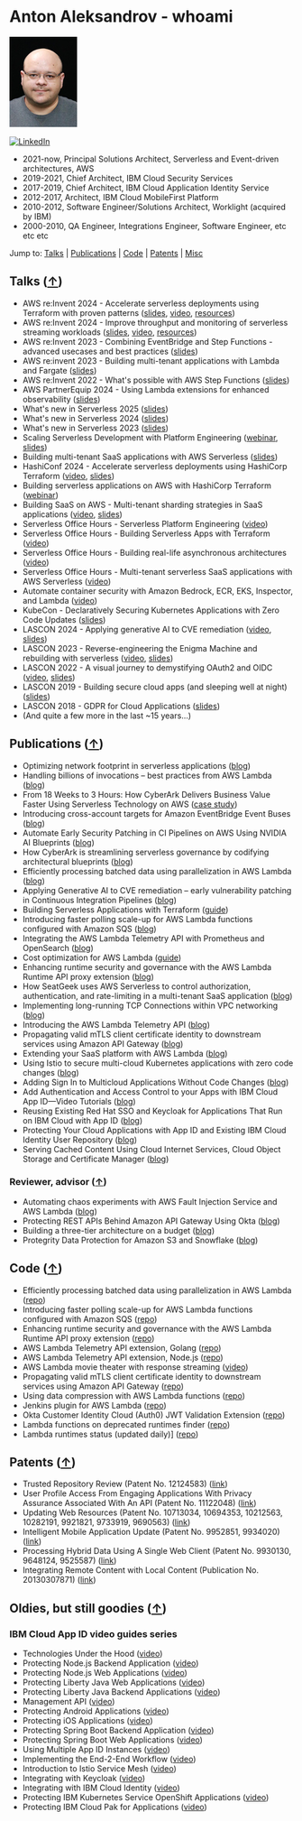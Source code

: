 # Anton Aleksandrov - whoami<a name="top"></a>

![](anton-photo-small.jpeg)

[![LinkedIn](https://img.shields.io/badge/linkedin-%230077B5.svg?style=for-the-badge&logo=linkedin&logoColor=white)](https://www.linkedin.com/in/antonal80/)

- 2021-now, Principal Solutions Architect, Serverless and Event-driven architectures, AWS
- 2019-2021, Chief Architect, IBM Cloud Security Services
- 2017-2019, Chief Architect, IBM Cloud Application Identity Service
- 2012-2017, Architect, IBM Cloud MobileFirst Platform
- 2010-2012, Software Engineer/Solutions Architect, Worklight (acquired by IBM)
- 2000-2010, QA Engineer, Integrations Engineer, Software Engineer, etc etc etc

Jump to: [Talks](#talks) \| [Publications](#publications) \| [Code](#code) \| [Patents](#patents) \| [Misc](#misc)

## <a name="talks">Talks</a> ([↑](#top))
- AWS re:Invent 2024 - Accelerate serverless deployments using Terraform with proven patterns ([slides](https://github.com/aal80/reinvent2024-svs320/blob/main/SVS320_terraform_for_serverless.pdf?raw=true), [video](https://www.youtube.com/watch?v=fX7c2GGqTWs), [resources](https://github.com/aal80/reinvent2024-svs320))
- AWS re:Invent 2024 - Improve throughput and monitoring of serverless streaming workloads ([slides](https://github.com/aal80/reinvent2024-svs217/blob/main/SVS217_improve_throughput_and_observability_serverless_streaming.pdf?raw=true), [video](https://www.youtube.com/watch?v=V8w35g7shIY), [resources](https://github.com/aal80/reinvent2024-svs217))
- AWS re:Invent 2023 - Combining EventBridge and Step Functions - advanced usecases and best practices ([slides](https://github.com/aal80/content/blob/main/reinvent2023-sfn-eb-usecases-best-practices.pdf?raw=true))
- AWS re:invent 2023 - Building multi-tenant applications with Lambda and Fargate ([slides](https://github.com/aal80/content/blob/main/reinvent2023-building-saas-with-lambda-and-fargate.pdf?raw=true))
- AWS re:Invent 2022 - What's possible with AWS Step Functions ([slides](https://github.com/aal80/content/blob/main/reinvent2022-whats-possible-with-step-functions.pdf?raw=true))
- AWS PartnerEquip 2024 - Using Lambda extensions for enhanced observability ([slides](https://github.com/aal80/content/blob/main/lambda-extensions-webinar.pdf?raw=true))
- What's new in Serverless 2025 ([slides](https://www.dropbox.com/scl/fi/8zei401dweviec692827g/2025-whats-new-in-serverless.pdf?rlkey=11lrrhrgen0n85w9wet60b6u7&st=i14a9psq&dl=0))
- What's new in Serverless 2024 ([slides](https://www.dropbox.com/scl/fi/0enrrxtlh46vjwzd96m4b/2024-whats-new-in-serverless.pdf?rlkey=quo2lvudieshguipjh48x4q67&st=afw57pvf&dl=0))
- What's new in Serverless 2023 ([slides](https://www.dropbox.com/scl/fi/t3t9vw5sqyjg7tqcai7ze/2023-whats-new-in-serverless.pdf?rlkey=p0dc5frv1br81qy8qx4mk8gnd&st=drpfrmd0&dl=0))
- Scaling Serverless Development with Platform Engineering ([webinar](https://webinars.techstronglearning.com/scaling-serverless-development-with-platform-engineering), [slides](https://github.com/aal80/content/blob/main/serverless-platform-engineering.pdf?raw=true))
- Building multi-tenant SaaS applications with AWS Serverless ([slides](https://github.com/aal80/content/blob/main/sel-building-multitenant-saas-using-serverless.pdf?raw=true))
- HashiConf 2024 - Accelerate serverless deployments using HashiCorp Terraform ([video](https://youtu.be/P2x9pahh_xc?si=0xSDlaigorKi2CpW), [slides](https://github.com/aal80/content/blob/main/hashiconf2024-building-serverless-apps-with-terraform.pdf?raw=true))
- Building serverless applications on AWS with HashiCorp Terraform ([webinar](https://www.hashicorp.com/events/webinars/building-serverless-applications-on-aws-with-hashicorp-terraform-americas))
- Building SaaS on AWS - Multi-tenant sharding strategies in SaaS applications ([video](https://www.youtube.com/live/hduzRipB9c8?si=2BUFSO0o808fdEo9), [slides](https://github.com/aal80/content/blob/main/serverless-shuffle-sharding.pdf))
- Serverless Office Hours - Serverless Platform Engineering ([video](https://www.youtube.com/live/Lus02Lv-nA8?si=aHsETwaLd38K9F7j))
- Serverless Office Hours - Building Serverless Apps with Terraform ([video](https://www.youtube.com/live/jcktUgozJj8?si=5CDQ7A834pcjSutL))
- Serverless Office Hours - Building real-life asynchronous architectures ([video](https://www.youtube.com/live/tkLEaaUmC30?si=k0Xg-VwHm-nOvjaW))
- Serverless Office Hours - Multi-tenant serverless SaaS applications with AWS Serverless ([video](https://www.youtube.com/live/mOe-yIUCxbE?si=DEwKl4HowLeVKrMg))
- Automate container security with Amazon Bedrock, ECR, EKS, Inspector, and Lambda ([video](https://www.youtube.com/live/Nn8cOeAaN6A?si=cY7_OVNj_YC5qLXm))
- KubeCon - Declaratively Securing Kubernetes Applications with Zero Code Updates ([slides](https://github.com/aal80/content/blob/main/kubecon-2019-multicloud-identity-and-access-management.pdf?raw=true))
- LASCON 2024 - Applying generative AI to CVE remediation ([video](https://youtu.be/7oxHBwioRAw?si=EamnfFb2c7QYD_HD), [slides](https://github.com/aal80/content/blob/main/lascon-2024--applying-generative-ai-to-cve-remediation.pdf?raw=true))
- LASCON 2023 - Reverse-engineering the Enigma Machine and rebuilding with serverless ([video](https://youtu.be/v_K1tDLapgE?si=UG3IKW7oHUpf3FH-), [slides](https://github.com/aal80/content/blob/main/lascon-2023-enigma-machine.pdf?raw=true))
- LASCON 2022 - A visual journey to demystifying OAuth2 and OIDC ([video](https://youtu.be/bhvJ1z-ye6E?si=HQ5CLYKscZ3UJ9f6), [slides](https://github.com/aal80/content/blob/main/lascon-2022-demystifying-oаuth2-and-oidc-а-visual-journey.pdf?raw=true))
- LASCON 2019 - Building secure cloud apps (and sleeping well at night) ([slides](https://github.com/aal80/content/blob/main/lascon-2019-buildin-secure-cloud-apps.pdf?raw=true))
- LASCON 2018 - GDPR for Cloud Applications ([slides](https://github.com/aal80/content/blob/main/lascon-2018-gdpr-for-cloud-apps.pdf?raw=true))
- (And quite a few more in the last ~15 years...)

## <a name="publications">Publications</a> ([↑](#top))
- Optimizing network footprint in serverless applications ([blog](https://aws.amazon.com/blogs/compute/optimizing-network-footprint-in-serverless-applications/))
- Handling billions of invocations – best practices from AWS Lambda ([blog](https://aws.amazon.com/blogs/compute/handling-billions-of-invocations-best-practices-from-aws-lambda/))
- From 18 Weeks to 3 Hours: How CyberArk Delivers Business Value Faster Using Serverless Technology on AWS ([case study](https://aws.amazon.com/solutions/case-studies/cyberark-serverless-case-study/))
- Introducing cross-account targets for Amazon EventBridge Event Buses ([blog](https://aws.amazon.com/blogs/compute/introducing-cross-account-targets-for-amazon-eventbridge-event-buses/))
- Automate Early Security Patching in CI Pipelines on AWS Using NVIDIA AI Blueprints ([blog](https://developer.nvidia.com/blog/automate-early-security-patching-in-ci-pipelines-on-aws-using-nvidia-ai-blueprints/))
- How CyberArk is streamlining serverless governance by codifying architectural blueprints ([blog](https://aws.amazon.com/blogs/architecture/how-cyberark-is-streamlining-serverless-governance-by-codifying-architectural-blueprints/))
- Efficiently processing batched data using parallelization in AWS Lambda ([blog](https://aws.amazon.com/blogs/compute/efficiently-processing-batched-data-using-parallelization-in-aws-lambda/))
- Applying Generative AI to CVE remediation – early vulnerability patching in Continuous Integration Pipelines ([blog](https://aws.amazon.com/blogs/containers/applying-generative-ai-to-cve-remediation-early-vulnerability-patching-in-continuous-integration-pipelines/))
- Building Serverless Applications with Terraform ([guide](https://serverlessland.com/content/guides/building-serverless-applications-with-terraform/01-introduction))
- Introducing faster polling scale-up for AWS Lambda functions configured with Amazon SQS ([blog](https://aws.amazon.com/blogs/compute/introducing-faster-polling-scale-up-for-aws-lambda-functions-configured-with-amazon-sqs/))
- Integrating the AWS Lambda Telemetry API with Prometheus and OpenSearch ([blog](https://aws.amazon.com/blogs/opensource/integrating-the-aws-lambda-telemetry-api-with-prometheus-and-opensearch/))
- Cost optimization for AWS Lambda ([guide](https://serverlessland.com/content/service/lambda/guides/cost-optimization/1-fine-tuning))
- Enhancing runtime security and governance with the AWS Lambda Runtime API proxy extension ([blog](https://aws.amazon.com/blogs/compute/enhancing-runtime-security-and-governance-with-the-aws-lambda-runtime-api-proxy-extension/))
- How SeatGeek uses AWS Serverless to control authorization, authentication, and rate-limiting in a multi-tenant SaaS application ([blog](https://aws.amazon.com/blogs/architecture/how-seatgeek-uses-aws-to-control-authorization-authentication-and-rate-limiting-in-a-multi-tenant-saas-application/))
- Implementing long-running TCP Connections within VPC networking ([blog](https://aws.amazon.com/blogs/networking-and-content-delivery/implementing-long-running-tcp-connections-within-vpc-networking/))
- Introducing the AWS Lambda Telemetry API ([blog](https://aws.amazon.com/blogs/compute/introducing-the-aws-lambda-telemetry-api/))
- Propagating valid mTLS client certificate identity to downstream services using Amazon API Gateway ([blog](https://aws.amazon.com/blogs/compute/propagating-valid-mtls-client-certificate-identity-to-downstream-services-using-amazon-api-gateway/))
- Extending your SaaS platform with AWS Lambda ([blog](https://aws.amazon.com/blogs/architecture/extending-your-saas-platform-with-aws-lambda/))
- Using Istio to secure multi-cloud Kubernetes applications with zero code changes ([blog](https://istio.io/latest/blog/2019/app-identity-and-access-adapter/))
- Adding Sign In to Multicloud Applications Without Code Changes ([blog](https://www.ibm.com/blog/adding-sign-in-to-multicloud-applications-without-code-changes/))
- Add Authentication and Access Control to your Apps with IBM Cloud App ID—Video Tutorials ([blog](https://www.ibm.com/blog/easily-add-authentication-and-access-control-to-your-applications-with-ibm-cloud-app-id-video-tutorials/))
- Reusing Existing Red Hat SSO and Keycloak for Applications That Run on IBM Cloud with App ID ([blog](https://www.ibm.com/blog/reusing-existing-red-hat-sso-and-keycloak-for-applications-that-run-on-ibm-cloud-with-app-id/))
- Protecting Your Cloud Applications with App ID and Existing IBM Cloud Identity User Repository ([blog](https://www.ibm.com/blog/protecting-your-cloud-applications-with-app-id-and-existing-ibm-cloud-identity-user-repository/))
- Serving Cached Content Using Cloud Internet Services, Cloud Object Storage and Certificate Manager ([blog](https://www.ibm.com/blog/serving-cached-content-using-cloud-internet-services-cloud-object-storage-and-certificate-manager/))

### Reviewer, advisor ([↑](#top))
- Automating chaos experiments with AWS Fault Injection Service and AWS Lambda ([blog](https://aws.amazon.com/blogs/compute/automating-chaos-experiments-with-aws-fault-injection-service-and-aws-lambda/))
- Protecting REST APIs Behind Amazon API Gateway Using Okta ([blog](https://auth0.com/blog/protecting-rest-apis-behind-aws-api-gateway/))
- Building a three-tier architecture on a budget ([blog](https://aws.amazon.com/blogs/architecture/building-a-three-tier-architecture-on-a-budget/))
- Protegrity Data Protection for Amazon S3 and Snowflake ([blog](https://docs.aws.amazon.com/architecture-diagrams/latest/protegrity-data-protection-for-amazon-s3-and-snowflake/protegrity-data-protection-for-amazon-s3-and-snowflake.html))
  
## <a name="code">Code</a> ([↑](#top))
- Efficiently processing batched data using parallelization in AWS Lambda ([repo](https://github.com/aws-samples/lambda-with-multithreading))
- Introducing faster polling scale-up for AWS Lambda functions configured with Amazon SQS ([repo](https://github.com/aws-samples/lambda-sqs-event-source-mapping-scaling-improvements))
- Enhancing runtime security and governance with the AWS Lambda Runtime API proxy extension ([repo](https://github.com/aws-samples/aws-lambda-extensions/tree/main/nodejs-example-lambda-runtime-api-proxy-extension))
- AWS Lambda Telemetry API extension, Golang ([repo](https://github.com/aws-samples/aws-lambda-extensions/tree/main/go-example-telemetry-api-extension))
- AWS Lambda Telemetry API extension, Node.js ([repo](https://github.com/aws-samples/aws-lambda-extensions/tree/main/nodejs-example-telemetry-api-extension))
- AWS Lambda movie theater with response streaming ([video](https://youtu.be/yJ1frdqAz40))
- Propagating valid mTLS client certificate identity to downstream services using Amazon API Gateway ([repo](https://github.com/aws-samples/api-gateway-certificate-propagation))
- Using data compression with AWS Lambda functions ([repo](https://github.com/aws-samples/lambda-with-compression))
- Jenkins plugin for AWS Lambda ([repo](https://github.com/aal80/aws-lambda-jenkins-plugin))
- Okta Customer Identity Cloud (Auth0) JWT Validation Extension ([repo](https://github.com/aal80/lambda-jwt-verifier-runtime-api-proxy))
- Lambda functions on deprecated runtimes finder ([repo](https://github.com/aal80/lambda-on-deprecated-runtimes-finder))
- Lambda runtimes status (updated daily)] ([repo](https://github.com/aal80/lambda-on-deprecated-runtimes-finder/blob/main/deprecated_runtimes.json))

## <a name="patents">Patents</a> ([↑](#top))
- Trusted Repository Review (Patent No. 12124583) ([link](https://patents.google.com/patent/US12124583B2/en?oq=12124583))
- User Profile Access From Engaging Applications With Privacy Assurance Associated With An API (Patent No. 11122048) ([link](https://patents.google.com/patent/US11122048B2/en?oq=11122048))
- Updating Web Resources (Patent No. 10713034, 10694353, 10212563, 10282191, 9921821, 9733919, 9690563) ([link](https://patents.google.com/patent/US10713034B2/en?oq=10713034))
- Intelligent Mobile Application Update (Patent No. 9952851, 9934020) ([link](https://patents.google.com/patent/US9952851B2/en?oq=9952851))
- Processing Hybrid Data Using A Single Web Client (Patent No. 9930130, 9648124, 9525587) ([link](https://patents.google.com/patent/US9930130B2/en?oq=9930130))
- Integrating Remote Content with Local Content (Publication No. 20130307871) ([link](https://patents.google.com/patent/US20130307871A1/en?oq=20130307871))

## <a name="misc">Oldies, but still goodies</a> ([↑](#top))

### IBM Cloud App ID video guides series
- Technologies Under the Hood ([video](https://youtu.be/ndlk-ZhKGXM))
- Protecting Node.js Backend Application ([video](https://youtu.be/jJLSgkHpZwA))
- Protecting Node.js Web Applications ([video](https://youtu.be/6roa1ZOvwtw))
- Protecting Liberty Java Web Applications ([video](https://youtu.be/o_Er69YUsMQ))
- Protecting Liberty Java Backend Applications ([video](https://youtu.be/QA6DY2qqLaw))
- Management API ([video](https://youtu.be/b2ABxvAdGg0))
- Protecting Android Applications ([video](https://youtu.be/uyDnFnAi1Zg))
- Protecting iOS Applications ([video](https://youtu.be/H5U7PTePvxM))
- Protecting Spring Boot Backend Application ([video](https://youtu.be/roQ4mKJBOqg))
- Protecting Spring Boot Web Applications ([video](https://youtu.be/EZWl1ij3dAE))
- Using Multiple App ID Instances ([video](https://youtu.be/eBja7PuJKzg))
- Implementing the End-2-End Workflow ([video](https://youtu.be/tBOFG4-DQbg))
- Introduction to Istio Service Mesh ([video](https://youtu.be/DCZkebv3VxA))
- Integrating with Keycloak ([video](https://youtu.be/DOVlmNp4g-c))
- Integrating with IBM Cloud Identity ([video](https://youtu.be/iXapdpVgycA))
- Protecting IBM Kubernetes Service OpenShift Applications ([video](https://youtu.be/sqGS7naTkoU))
- Protecting IBM Cloud Pak for Applications ([video](https://youtu.be/Z51gAlDJmRk))

